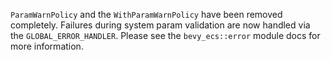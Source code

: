 `ParamWarnPolicy` and the `WithParamWarnPolicy` have been removed completely. Failures during system param validation are now handled via the `GLOBAL_ERROR_HANDLER`. Please see the `bevy_ecs::error` module docs for more information.
